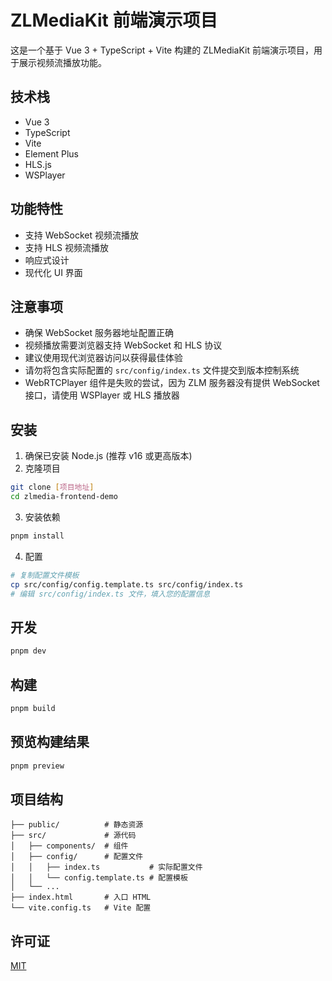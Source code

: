 # ZLMediaKit 前端演示项目

这是一个基于 Vue 3 + TypeScript + Vite 构建的 ZLMediaKit 前端演示项目，用于展示视频流播放功能。

## 技术栈

- Vue 3
- TypeScript
- Vite
- Element Plus
- HLS.js
- WSPlayer

## 功能特性

- 支持 WebSocket 视频流播放
- 支持 HLS 视频流播放
- 响应式设计
- 现代化 UI 界面

## 注意事项

- 确保 WebSocket 服务器地址配置正确
- 视频播放需要浏览器支持 WebSocket 和 HLS 协议
- 建议使用现代浏览器访问以获得最佳体验
- 请勿将包含实际配置的 `src/config/index.ts` 文件提交到版本控制系统
- WebRTCPlayer 组件是失败的尝试，因为 ZLM 服务器没有提供 WebSocket 接口，请使用 WSPlayer 或 HLS 播放器

## 安装

1. 确保已安装 Node.js (推荐 v16 或更高版本)
2. 克隆项目
```bash
git clone [项目地址]
cd zlmedia-frontend-demo
```

3. 安装依赖
```bash
pnpm install
```

4. 配置
```bash
# 复制配置文件模板
cp src/config/config.template.ts src/config/index.ts
# 编辑 src/config/index.ts 文件，填入您的配置信息
```

## 开发

```bash
pnpm dev
```

## 构建

```bash
pnpm build
```

## 预览构建结果

```bash
pnpm preview
```

## 项目结构

```
├── public/          # 静态资源
├── src/             # 源代码
│   ├── components/  # 组件
│   ├── config/      # 配置文件
│   │   ├── index.ts           # 实际配置文件
│   │   └── config.template.ts # 配置模板
│   └── ...
├── index.html       # 入口 HTML
└── vite.config.ts   # Vite 配置
```

## 许可证

[MIT](LICENSE)
